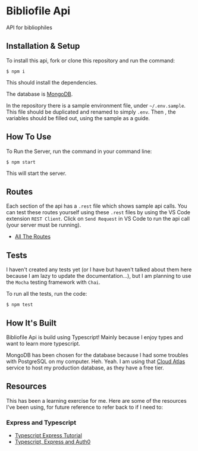 # Bibliofile Api

API for bibliophiles

## Installation & Setup

To install this api, fork or clone this repository and run the command:

```code
$ npm i
```

This should install the dependencies.

The database is [MongoDB](https://docs.mongodb.com/manual/installation/).

In the repository there is a sample environment file, under `~/.env.sample`. This file should be duplicated and renamed to simply `.env`. Then , the variables should be filled out, using the sample as a guide.

## How To Use

To Run the Server, run the command in your command line:

```code
$ npm start
```

This will start the server.

## Routes

Each section of the api has a `.rest` file which shows sample api calls. You can test these routes yourself using these `.rest` files by using the VS Code extension `REST Client`. Click on `Send Request` in VS Code to run the api call (your server must be running).

- [All The Routes](/docs/routes.md)

## Tests

I haven't created any tests yet (or I have but haven't talked about them here because I am lazy to update the documentation...), but I am planning to use the `Mocha` testing framework with `Chai`.

To run all the tests, run the code:

```code
$ npm test
```

## How It's Built

Bibliofile Api is build using Typescript! Mainly because I enjoy types and want to learn more typescript.

MongoDB has been chosen for the database because I had some troubles with PostgreSQL on my computer. Heh. Yeah. I am using that [Cloud Atlas](https://www.mongodb.com/cloud/atlas) service to host my production database, as they have a free tier.

## Resources

This has been a learning exercise for me. Here are some of the resources I've been using, for future reference to refer back to if I need to:

### Express and Typescript

- [Typescript Express Tutorial](https://wanago.io/2018/12/03/typescript-express-tutorial-routing-controllers-middleware/)
- [Typescript, Express and Auth0](https://auth0.com/blog/use-typescript-to-create-a-secure-api-with-nodejs-and-express-getting-started/)
